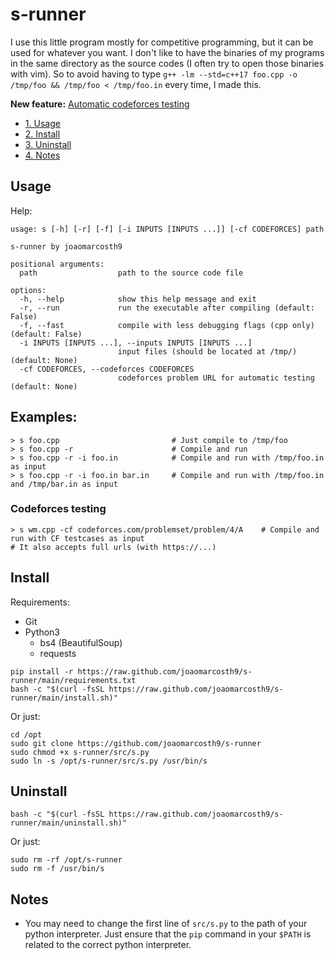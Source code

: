 # s-runner
I use this little program mostly for competitive programming, but it can be used for whatever you want.
I don't like to have the binaries of my programs in the same directory as the source codes (I often try to open those binaries with vim). So to avoid having to type `g++ -lm --std=c++17 foo.cpp -o /tmp/foo && /tmp/foo < /tmp/foo.in` every time, I made this.

**New feature:** [Automatic codeforces testing](#codeforces-testing)

- [1. Usage](#usage)
- [2. Install](#install)
- [3. Uninstall](#uninstall)
- [4. Notes](#notes)

## Usage
Help:
```
usage: s [-h] [-r] [-f] [-i INPUTS [INPUTS ...]] [-cf CODEFORCES] path

s-runner by joaomarcosth9

positional arguments:
  path                  path to the source code file

options:
  -h, --help            show this help message and exit
  -r, --run             run the executable after compiling (default: False)
  -f, --fast            compile with less debugging flags (cpp only) (default: False)
  -i INPUTS [INPUTS ...], --inputs INPUTS [INPUTS ...]
                        input files (should be located at /tmp/) (default: None)
  -cf CODEFORCES, --codeforces CODEFORCES
                        codeforces problem URL for automatic testing (default: None)
```
## Examples:
``` 
> s foo.cpp                         # Just compile to /tmp/foo
> s foo.cpp -r                      # Compile and run
> s foo.cpp -r -i foo.in            # Compile and run with /tmp/foo.in as input
> s foo.cpp -r -i foo.in bar.in     # Compile and run with /tmp/foo.in and /tmp/bar.in as input
```
### Codeforces testing
```
> s wm.cpp -cf codeforces.com/problemset/problem/4/A    # Compile and run with CF testcases as input
# It also accepts full urls (with https://...) 
```
## Install
Requirements:
- Git
- Python3
  - bs4 (BeautifulSoup)
  - requests
```
pip install -r https://raw.github.com/joaomarcosth9/s-runner/main/requirements.txt
bash -c "$(curl -fsSL https://raw.github.com/joaomarcosth9/s-runner/main/install.sh)"
```
Or just:
```
cd /opt
sudo git clone https://github.com/joaomarcosth9/s-runner
sudo chmod +x s-runner/src/s.py
sudo ln -s /opt/s-runner/src/s.py /usr/bin/s
```
## Uninstall
```
bash -c "$(curl -fsSL https://raw.github.com/joaomarcosth9/s-runner/main/uninstall.sh)"
```
Or just:
```
sudo rm -rf /opt/s-runner
sudo rm -f /usr/bin/s
```

## Notes
- You may need to change the first line of `src/s.py` to the path of your python interpreter. Just ensure that the `pip` command in your `$PATH` is related to the correct python interpreter.
